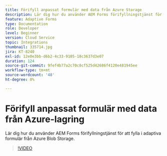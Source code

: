 ```yaml
---
title: Förifyll anpassat formulär med data från Azure Storage
description: Lär dig hur du använder AEM Forms förifyllningstjänst för att fylla i adaptiva formulär från Azure Blob Storage.
feature: Adaptive Forms
type: Documentation
role: Developer
level: Beginner
version: Cloud Service
topic: Integrations
thumbnail: 335714.jpg
jira: KT-8240
exl-id: 12e0e3bb-d6b2-4c33-9105-18c3637d3e07
duration: 124
source-git-commit: 9fef4b77a2c70c8cf525d42686f4120e481945ee
workflow-type: tm+mt
source-wordcount: '48'
ht-degree: 0%

---
```


# Förifyll anpassat formulär med data från Azure-lagring

Lär dig hur du använder AEM Forms förifyllningstjänst för att fylla i adaptiva formulär från Azure Blob Storage.

>[!VIDEO](https://video.tv.adobe.com/v/335714?quality=12&learn=on)
